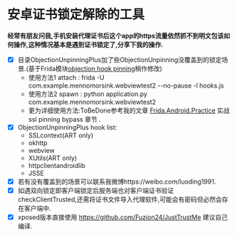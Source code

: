 # 安卓证书锁定解除的工具

**经常有朋友问我,手机安装代理证书后这个app的https流量依然抓不到明文包该如何操作,这种情况基本是遇到证书锁定了,分享下我的操作.**

- [x] 目录ObjectionUnpinningPlus加了些ObjectionUnpinning没覆盖到的锁定场景.(基于Frida模块[objection hook pinning](https://github.com/sensepost/objection)稍作修改)
	- 使用方法1 attach : frida -U com.example.mennomorsink.webviewtest2 --no-pause -l hooks.js
	- 使用方法2 spawn : python application.py com.example.mennomorsink.webviewtest2
	- 更为详细使用方法:ToBeDone参考我的文章 [Frida.Android.Practice](https://github.com/WooyunDota/DroidDrops/2018/Frida.Android.Practice) 实战ssl pinning bypass 章节 .
- [x] ObjectionUnpinningPlus hook list:
	- SSLcontext(ART only)
	- okhttp
	- webview
	- XUtils(ART only)
	- httpclientandroidlib
	- JSSE
- [x] 若有没有覆盖到的场景可以联系我微博https://weibo.com/luoding1991.
- [x] 如遇双向锁定即客户端锁定后服务端也对客户端证书验证checkClientTrusted,还需将证书文件导入代理软件,可能会有密码但必然会存在客户端中.
- [x] xposed版本直接使用 https://github.com/Fuzion24/JustTrustMe 建议自己编译.